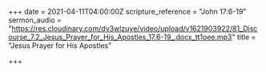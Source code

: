 +++
date = 2021-04-11T04:00:00Z
scripture_reference = "John 17:6-19"
sermon_audio = "https://res.cloudinary.com/dy3wlzuye/video/upload/v1621903922/81_Discourse_7.2_Jesus_Prayer_for_His_Apostles_17.6-19_.docx_tt1oee.mp3"
title = "Jesus Prayer for His Apostles"

+++
